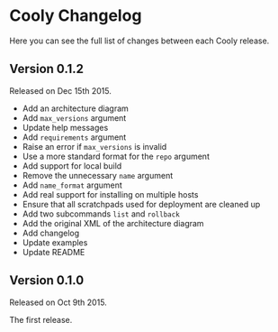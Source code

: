 # Cooly Changelog

Here you can see the full list of changes between each Cooly release.


## Version 0.1.2

Released on Dec 15th 2015.

- Add an architecture diagram
- Add `max_versions` argument
- Update help messages
- Add `requirements` argument
- Raise an error if `max_versions` is invalid
- Use a more standard format for the `repo` argument
- Add support for local build
- Remove the unnecessary `name` argument
- Add `name_format` argument
- Add real support for installing on multiple hosts
- Ensure that all scratchpads used for deployment are cleaned up
- Add two subcommands `list` and `rollback`
- Add the original XML of the architecture diagram
- Add changelog
- Update examples
- Update README


## Version 0.1.0

Released on Oct 9th 2015.

The first release.
